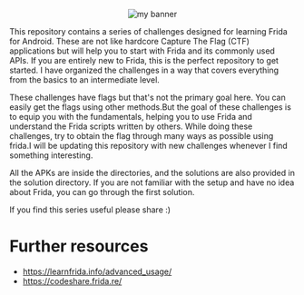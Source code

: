 <p align="center">
  <img src="https://www.canva.com/design/DAF1cy4vPl0/nkclltchlnVUuroDXITXpQ/view?utm_content=DAF1cy4vPl0" alt="my banner">
</p>


This repository contains a series of challenges designed for learning Frida for Android. These are not like hardcore Capture The Flag (CTF) applications but will help you to start with Frida and its commonly used APIs. If you are entirely new to Frida, this is the perfect repository to get started. I have organized the challenges in a way that covers everything from the basics to an intermediate level.

These challenges have flags but that's not the primary goal here. You can easily get the flags using other methods.But the goal of these challenges is to equip you with the fundamentals, helping you to use Frida and understand the Frida scripts written by others. While doing these challenges, try to obtain the flag through many ways as possible using frida.I will be updating this repository with new challenges whenever I find something interesting.

All the APKs are inside the directories, and the solutions are also provided in the solution directory. If you are not familiar with the setup and have no idea about Frida, you can go through the first solution. 

If you find this series useful please share :)

# Further resources

- https://learnfrida.info/advanced_usage/
- https://codeshare.frida.re/
